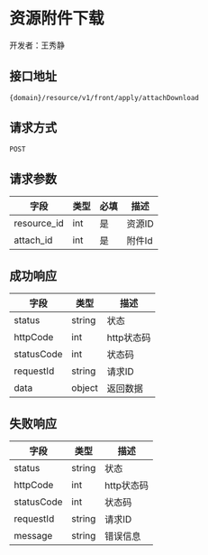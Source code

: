 # 资源附件下载

开发者：王秀静

## 接口地址

`{domain}/resource/v1/front/apply/attachDownload`

## 请求方式

`POST`

## 请求参数

| 字段 | 类型 | 必填  | 描述 |
| --- | --- | --- | --- |
| resource_id | int | 是 | 资源ID |
| attach_id | int | 是 | 附件Id |

## 成功响应

| 字段       | 类型    | 描述        |
| ---------- | ------- | ----------- |
| status    | string  | 状态    |
| httpCode     | int  | http状态码    |
| statusCode | int  | 状态码 |
| requestId | string  | 请求ID |
| data  | object  | 返回数据      |

## 失败响应

| 字段       | 类型    | 描述        |
| ---------- | ------- | ----------- |
| status    | string  | 状态    |
| httpCode     | int  | http状态码    |
| statusCode | int  | 状态码 |
| requestId | string  | 请求ID |
| message  | string  | 错误信息      |

```json

```
